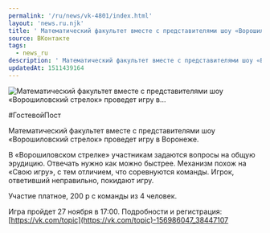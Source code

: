 ```yaml
---
permalink: '/ru/news/vk-4801/index.html'
layout: 'news.ru.njk'
title: ' Математический факультет вместе с представителями шоу «Ворошиловский стрелок» проведет игру в…'
source: ВКонтакте
tags:
  - news_ru
description: ' Математический факультет вместе с представителями шоу «Ворошиловский стрелок» проведет игру в…'
updatedAt: 1511439164
---
```

![ Математический факультет вместе с представителями шоу «Ворошиловский стрелок» проведет игру в…](https://sun9-7.userapi.com/impf/c639322/v639322390/552b8/U9ZQJIonT1c.jpg?size=673x338&quality=96&proxy=1&sign=689e1dc2f90952f6b167f6f3ad7ee818&c_uniq_tag=gUJDyw-UZA2V4OqVUYqbxqJs2uEF6DijFDpOe3X1OUw&type=album)

#ГостевойПост

Математический факультет вместе с представителями шоу «Ворошиловский стрелок» проведет игру в Воронеже.

В «Ворошиловском стрелке» участникам задаются вопросы на общую эрудицию. Отвечать нужно как можно быстрее. Механизм похож на «Свою игру», с тем отличием, что соревнуются команды. Игрок, ответивший неправильно, покидают игру.

Участие платное, 200 р с команды из 4 человек.

Игра пройдет 27 ноября в 17:00.
Подробности и регистрация: [https://vk.com/topic](https://vk.com/topic)-156986047_38447107
